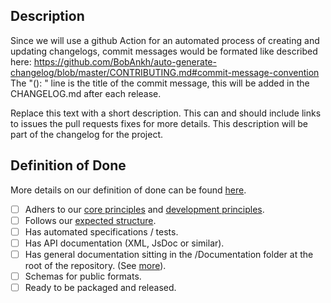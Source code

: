 ## Description

Since we will use a github Action for an automated process of creating and updating changelogs, commit messages would be formated like described here: https://github.com/BobAnkh/auto-generate-changelog/blob/master/CONTRIBUTING.md#commit-message-convention
The "<type>(<scope>): <subject>" line is the title of the commit message, this will be added in the CHANGELOG.md after each release.

Replace this text with a short description. This can and should include links to issues the pull requests fixes for more details. This description will be part of the changelog for the project.

## Definition of Done

More details on our definition of done can be found [here](https://dolittle.io/contributing/guidelines/definition_of_done/).

- [ ] Adhers to our [core principles](https://dolittle.io/contributing/guidelines/core_principles/) and [development principles](https://dolittle.io/contributing/guidelines/development_principles/).
- [ ] Follows our [expected structure](https://dolittle.io/contributing/guidelines/repositories/).
- [ ] Has automated specifications / tests.
- [ ] Has API documentation (XML, JsDoc or similar).
- [ ] Has general documentation sitting in the /Documentation folder at the root of the repository. (See [more](https://dolittle.io/contributing/documentation/)).
- [ ] Schemas for public formats.
- [ ] Ready to be packaged and released.
